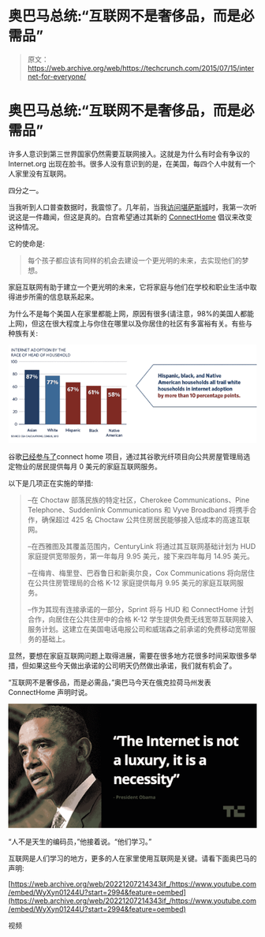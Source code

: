 # 奥巴马总统:“互联网不是奢侈品，而是必需品”

> 原文：<https://web.archive.org/web/https://techcrunch.com/2015/07/15/internet-for-everyone/>

# 奥巴马总统:“互联网不是奢侈品，而是必需品”

许多人意识到第三世界国家仍然需要互联网接入。这就是为什么有时会有争议的 Internet.org 出现在脸书。很多人没有意识到的是，在美国，每四个人中就有一个人家里没有互联网。

四分之一。

当我听到人口普查数据时，我震惊了。几年前，当我[访问堪萨斯城](https://web.archive.org/web/20221207214343/https://beta.techcrunch.com/2012/11/13/are-you-ready-for-fast-internet-kansas-city-google-fiber-starts-wiring-homes-for-service/)时，我第一次听说这是一件趣闻，但这是真的。白宫希望通过其新的 [ConnectHome](https://web.archive.org/web/20221207214343/http://connecthome.hud.gov/) 倡议来改变这种情况。

它的使命是:

> 每个孩子都应该有同样的机会去建设一个更光明的未来，去实现他们的梦想。

家庭互联网有助于建立一个更光明的未来，它将家庭与他们在学校和职业生活中取得进步所需的信息联系起来。

为什么不是每个美国人在家里都能上网，原因有很多(请注意，98%的美国人都能上网)，但这在很大程度上与你住在哪里以及你居住的社区有多富裕有关。有些与种族有关:

![Screen Shot 2015-07-15 at 5.55.44 PM](img/7edc6d5e92477179f6e7f09a09d74308.png)

谷歌[已经参与了](https://web.archive.org/web/20221207214343/http://googlefiberblog.blogspot.com/2015/07/connecthome-google-fiber.html)connect home 项目，通过其谷歌光纤项目向公共房屋管理局选定物业的居民提供每月 0 美元的家庭互联网服务。

以下是几项正在实施的举措:

> –在 Choctaw 部落民族的特定社区，Cherokee Communications、Pine Telephone、Suddenlink Communications 和 Vyve Broadband 将携手合作，确保超过 425 名 Choctaw 公共住房居民能够接入低成本的高速互联网。
> 
> –在西雅图及其覆盖范围内，CenturyLink 将通过其互联网基础计划为 HUD 家庭提供宽带服务，第一年每月 9.95 美元，接下来四年每月 14.95 美元。
> 
> –在梅肯、梅里登、巴吞鲁日和新奥尔良，Cox Communications 将向居住在公共住房管理局的合格 K-12 家庭提供每月 9.95 美元的家庭互联网服务。
> 
> –作为其现有连接承诺的一部分，Sprint 将与 HUD 和 ConnectHome 计划合作，向居住在公共住房中的合格 K-12 学生提供免费无线宽带互联网接入服务计划。这建立在美国电话电报公司和威瑞森之前承诺的免费移动宽带服务的基础上。

显然，要想在家庭互联网问题上取得进展，需要在很多地方花很多时间采取很多举措，但如果这些今天做出承诺的公司明天仍然做出承诺，我们就有机会了。

“互联网不是奢侈品，而是必需品，”奥巴马今天在俄克拉荷马州发表 ConnectHome 声明时说。

![Obama](img/aef5811cb83ad4c91edc2cef1ab6d153.png)

“人不是天生的编码员，”他接着说。“他们学习。”

互联网是人们学习的地方，更多的人在家里使用互联网是关键。请看下面奥巴马的声明:

[https://web.archive.org/web/20221207214343if_/https://www.youtube.com/embed/WyXyn01244U?start=2994&feature=oembed](https://web.archive.org/web/20221207214343if_/https://www.youtube.com/embed/WyXyn01244U?start=2994&feature=oembed)

视频
